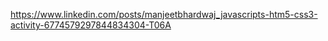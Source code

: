 https://www.linkedin.com/posts/manjeetbhardwaj_javascripts-htm5-css3-activity-6774579297844834304-T06A
